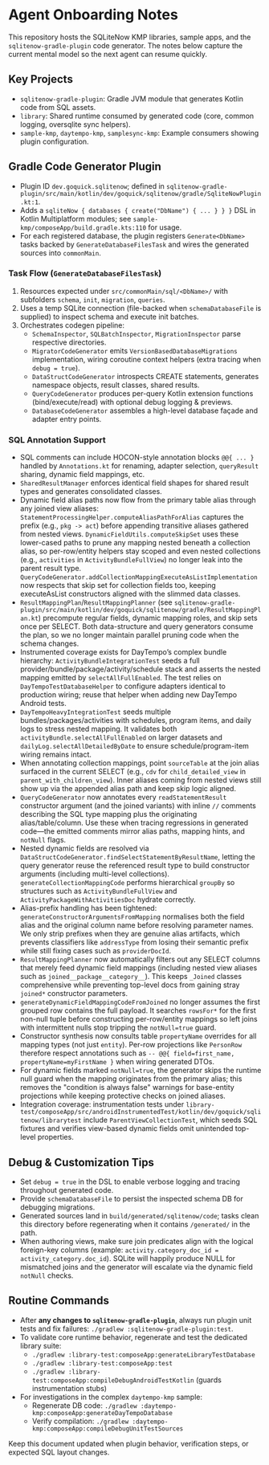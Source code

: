 # Agent Onboarding Notes

This repository hosts the SQLiteNow KMP libraries, sample apps, and the `sqlitenow-gradle-plugin` code generator.
The notes below capture the current mental model so the next agent can resume quickly.

## Key Projects
- `sqlitenow-gradle-plugin`: Gradle JVM module that generates Kotlin code from SQL assets.
- `library`: Shared runtime consumed by generated code (core, common logging, oversqlite sync helpers).
- `sample-kmp`, `daytempo-kmp`, `samplesync-kmp`: Example consumers showing plugin configuration.

## Gradle Code Generator Plugin
- Plugin ID `dev.goquick.sqlitenow`; defined in `sqlitenow-gradle-plugin/src/main/kotlin/dev/goquick/sqlitenow/gradle/SqliteNowPlugin.kt:1`.
- Adds a `sqliteNow { databases { create("DbName") { ... } } }` DSL in Kotlin Multiplatform modules; see `sample-kmp/composeApp/build.gradle.kts:110` for usage.
- For each registered database, the plugin registers `Generate<DbName>` tasks backed by `GenerateDatabaseFilesTask` and wires the generated sources into `commonMain`.

### Task Flow (`GenerateDatabaseFilesTask`)
1. Resources expected under `src/commonMain/sql/<DbName>/` with subfolders `schema`, `init`, `migration`, `queries`.
2. Uses a temp SQLite connection (file-backed when `schemaDatabaseFile` is supplied) to inspect schema and execute init batches.
3. Orchestrates codegen pipeline:
   - `SchemaInspector`, `SQLBatchInspector`, `MigrationInspector` parse respective directories.
   - `MigratorCodeGenerator` emits `VersionBasedDatabaseMigrations` implementation, wiring coroutine context helpers (extra tracing when `debug = true`).
   - `DataStructCodeGenerator` introspects CREATE statements, generates namespace objects, result classes, shared results.
   - `QueryCodeGenerator` produces per-query Kotlin extension functions (bind/execute/read) with optional debug logging & previews.
   - `DatabaseCodeGenerator` assembles a high-level database façade and adapter entry points.

### SQL Annotation Support
- SQL comments can include HOCON-style annotation blocks `@@{ ... }` handled by `Annotations.kt` for renaming, adapter selection, `queryResult` sharing, dynamic field mappings, etc.
- `SharedResultManager` enforces identical field shapes for shared result types and generates consolidated classes.
- Dynamic field alias paths now flow from the primary table alias through any joined view aliases: `StatementProcessingHelper.computeAliasPathForAlias` captures the prefix (e.g., `pkg -> act`) before appending transitive aliases gathered from nested views. `DynamicFieldUtils.computeSkipSet` uses these lower-cased paths to prune any mapping nested beneath a collection alias, so per-row/entity helpers stay scoped and even nested collections (e.g., `activities` in `ActivityBundleFullView`) no longer leak into the parent result type. `QueryCodeGenerator.addCollectionMappingExecuteAsListImplementation` now respects that skip set for collection fields too, keeping executeAsList constructors aligned with the slimmed data classes.
- `ResultMappingPlan`/`ResultMappingPlanner` (see `sqlitenow-gradle-plugin/src/main/kotlin/dev/goquick/sqlitenow/gradle/ResultMappingPlan.kt`) precompute regular fields, dynamic mapping roles, and skip sets once per SELECT. Both data-structure and query generators consume the plan, so we no longer maintain parallel pruning code when the schema changes.
- Instrumented coverage exists for DayTempo’s complex bundle hierarchy: `ActivityBundleIntegrationTest` seeds a full provider/bundle/package/activity/schedule stack and asserts the nested mapping emitted by `selectAllFullEnabled`. The test relies on `DayTempoTestDatabaseHelper` to configure adapters identical to production wiring; reuse that helper when adding new DayTempo Android tests.
- `DayTempoHeavyIntegrationTest` seeds multiple bundles/packages/activities with schedules, program items, and daily logs to stress nested mapping. It validates both `activityBundle.selectAllFullEnabled` on larger datasets and `dailyLog.selectAllDetailedByDate` to ensure schedule/program-item wiring remains intact.
- When annotating collection mappings, point `sourceTable` at the join alias surfaced in the current SELECT (e.g., `cdv` for `child_detailed_view` in `parent_with_children_view`). Inner aliases coming from nested views still show up via the appended alias path and keep skip logic aligned.
- `QueryCodeGenerator` now annotates every `readStatementResult` constructor argument (and the joined variants) with inline `//` comments describing the SQL type mapping plus the originating alias/table/column. Use these when tracing regressions in generated code—the emitted comments mirror alias paths, mapping hints, and `notNull` flags.
- Nested dynamic fields are resolved via `DataStructCodeGenerator.findSelectStatementByResultName`, letting the query generator reuse the referenced result type to build constructor arguments (including multi-level collections). `generateCollectionMappingCode` performs hierarchical `groupBy` so structures such as `ActivityBundleFullView` and `ActivityPackageWithActivitiesDoc` hydrate correctly.
- Alias-prefix handling has been tightened: `generateConstructorArgumentsFromMapping` normalises both the field alias and the original column name before resolving parameter names. We only strip prefixes when they are genuine alias artifacts, which prevents classifiers like `addressType` from losing their semantic prefix while still fixing cases such as `providerDocId`.
- `ResultMappingPlanner` now automatically filters out any SELECT columns that merely feed dynamic field mappings (including nested view aliases such as `joined__package__category__`). This keeps `_Joined` classes comprehensive while preventing top-level docs from gaining stray `joined*` constructor parameters.
- `generateDynamicFieldMappingCodeFromJoined` no longer assumes the first grouped row contains the full payload. It searches `rowsFor*` for the first non-null tuple before constructing per-row/entity mappings so left joins with intermittent nulls stop tripping the `notNull=true` guard.
- Constructor synthesis now consults table `propertyName` overrides for all mapping types (not just `entity`). Per-row projections like `PersonRow` therefore respect annotations such as `-- @@{ field=first_name, propertyName=myFirstName }` when wiring generated DTOs.
- For dynamic fields marked `notNull=true`, the generator skips the runtime null guard when the mapping originates from the primary alias; this removes the "condition is always false" warnings for base-entity projections while keeping protective checks on joined aliases.
- Integration coverage: instrumentation tests under `library-test/composeApp/src/androidInstrumentedTest/kotlin/dev/goquick/sqlitenow/librarytest` include `ParentViewCollectionTest`, which seeds SQL fixtures and verifies view-based dynamic fields omit unintended top-level properties.

## Debug & Customization Tips
- Set `debug = true` in the DSL to enable verbose logging and tracing throughout generated code.
- Provide `schemaDatabaseFile` to persist the inspected schema DB for debugging migrations.
- Generated sources land in `build/generated/sqlitenow/code`; tasks clean this directory before regenerating when it contains `/generated/` in the path.
- When authoring views, make sure join predicates align with the logical foreign-key columns (example: `activity.category_doc_id = activity_category.doc_id`). SQLite will happily produce NULL for mismatched joins and the generator will escalate via the dynamic field `notNull` checks.

## Routine Commands
- After **any changes to `sqlitenow-gradle-plugin`**, always run plugin unit tests and fix failures: `./gradlew :sqlitenow-gradle-plugin:test`.
- To validate core runtime behavior, regenerate and test the dedicated library suite:
  - `./gradlew :library-test:composeApp:generateLibraryTestDatabase`
  - `./gradlew :library-test:composeApp:test`
  - `./gradlew :library-test:composeApp:compileDebugAndroidTestKotlin` (guards instrumentation stubs)
- For investigations in the complex `daytempo-kmp` sample:
  - Regenerate DB code: `./gradlew :daytempo-kmp:composeApp:generateDayTempoDatabase`
  - Verify compilation: `./gradlew :daytempo-kmp:composeApp:compileDebugUnitTestSources`

Keep this document updated when plugin behavior, verification steps, or expected SQL layout changes.
